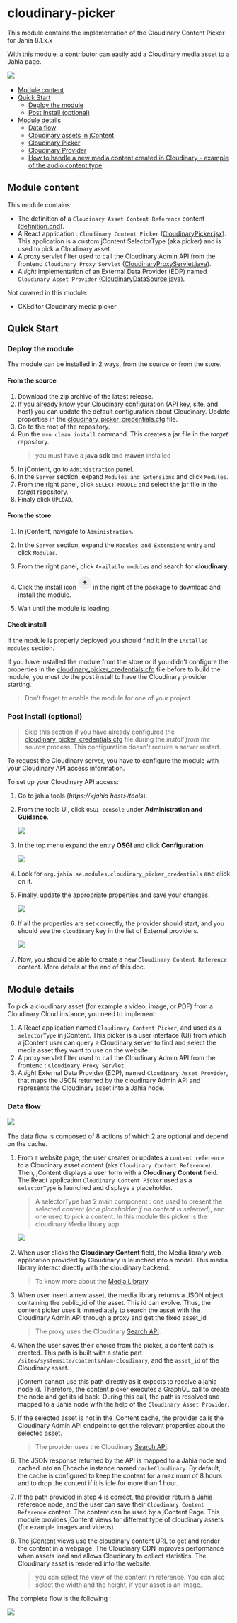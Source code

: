 # cloudinary-picker

This module contains the implementation of the Cloudinary Content Picker for Jahia 8.1.x.x

With this module, a contributor can easily add a Cloudinary media asset to a Jahia page.

![](./doc/images/master.png)


- [Module content](#module-content)
- [Quick Start](#quick-start)
    - [Deploy the module](#deploy-the-module)
    - [Post Install (optional)](#post-install-optional)
- [Module details](#module-details)
    - [Data flow](#data-flow)
    - [Cloudinary assets in jContent](#cloudinary-assets-in-jcontent)
    - [Cloudinary Picker](#cloudinary-picker)
    - [Cloudinary Provider](#cloudinary-provider)
    - [How to handle a new media content created in Cloudinary - example of the audio content type](#how-to-handle-a-new-media-asset-created-in-cloudinary---example-of-the-audio-content-type)


## Module content

This module contains:
* The definition of a `Cloudinary Asset Content Reference` content ([definition.cnd][definition.cnd]).
* A React application : `Cloudinary Content Picker` ([CloudinaryPicker.jsx][react:index.js]).
  This application is a custom jContent SelectorType (aka picker) and is used to pick a Cloudinary asset.
* A proxy servlet filter used to call the Cloudinary Admin API from the frontend
    `Cloudinary Proxy Servlet` ([CloudinaryProxyServlet.java]).
* A *light* implementation of an External Data Provider (EDP) named
    `Cloudinary Asset Provider` ([CloudinaryDataSource.java]).

Not covered in this module:
* CKEditor Cloudinary media picker

## Quick Start

### Deploy the module
The module can be installed in 2 ways, from the source or from the store.
#### From the source
1. Download the zip archive of the latest release.
2. If you already know your Cloudinary configuration (API key, site, and host) you can update the default
   configuration about Cloudinary. Update properties in the [cloudinary_picker_credentials.cfg][mount.cfg] file.
1. Go to the root of the repository.
1. Run the `mvn clean install` command. This creates a jar file in the *target* repository.
   > you must have a **java sdk** and **maven** installed
1. In jContent, go to `Administration` panel.
1. In the `Server` section, expand `Modules and Extensions` and click `Modules`.
1. From the right panel, click `SELECT MODULE` and select the jar file in the *target* repository.
1. Finaly click `UPLOAD`.

#### From the store
1. In jContent, navigate to `Administration`.
2. In the `Server` section, expand the `Modules and Extensions` entry and click `Modules`.
3. From the right panel, click `Available modules` and search for **cloudinary**.

4. Click the install icon ![201] in the right of the package to download and install the module.
5. Wait until the module is loading.

#### Check install
If the module is properly deployed you should find it in the `Installed modules` section.

If you have installed the module from the store or if you didn't configure the properties
in the [cloudinary_picker_credentials.cfg][mount.cfg] file before to build the module, you must do the post install
to have the Cloudinary provider starting.

>Don't forget to enable the module for one of your project

### Post Install (optional)
>Skip this section if you have already configured the [cloudinary_picker_credentials.cfg][mount.cfg] file during the *install from the source*
process.
> This configuration doesn't require a server restart.

To request the Cloudinary server, you have to configure the module with your Cloudinary API access information.

To set up your Cloudinary API access:
1. Go to  jahia tools (*https://\<jahia host\>/tools*).
2. From the tools UI, click `OSGI console` under **Administration and Guidance**.

   ![][0070]

3. In the top menu expand the entry **OSGI** and click **Configuration**.

   ![][0072]

4. Look for `org.jahia.se.modules.cloudinary_picker_credentials` and click on it.

5. Finally, update the appropriate properties and save your changes.

   ![][0071]

6. If all the properties are set correctly, the provider should start,
   and you should see the `cloudinary` key in the list of External providers.

   ![][031]

7. Now, you should be able to create a new `Cloudinary Content Reference` content.
More details at the end of this doc.

## Module details

To pick a cloudinary asset (for example a video, image, or PDF) from a Cloudinary Cloud instance, you need to implement:
1. A React application named `Cloudinary Content Picker`, and used as a `selectorType` in jContent.
   This picker is a user interface (UI) from which a jContent user can query a Cloudinary server to find and
   select the media asset they want to use on the website.
2. A proxy servlet filter used to call the Cloudinary Admin API from the frontend :
     `Cloudinary Proxy Servlet`.
3. A *light* External Data Provider (EDP), named `Cloudinary Asset Provider`,
      that maps the JSON returned by the cloudinary Admin API and represents the Cloudinary asset into a Jahia node.

### Data flow

![][010]

The data flow is composed of 8 actions of which 2 are optional and depend on the cache.

1. From a website page, the user creates or updates a `content reference` to a Cloudinary asset content (aka `Cloudinary Content Reference`).
   Then, jContent displays a user form with a **Cloudinary Content** field. The React application `Cloudinary Content Picker`
   used as a `selectorType` is launched and displays a placeholder.

   >A selectorType has 2 main component :
   one used to present the selected content (*or a placeholder if no content is selected*),
   and one used to pick a content. In this module this picker is the cloudinary Media library app

   ![][002]

2. When user clicks the **Cloudinary Content** field, the Media library web application provided by Cloudinary is launched into a modal.
   This media library interact directly with the cloudinary backend.

   > To know more about the [Media Library][cloudinary:MediaLib].

3. When user insert a new asset, the media library returns a JSON object containing the public_id of the asset. This id can evolve.
   Thus, the content picker uses it immediately to search the asset with the Cloudinary Admin API through a proxy and get the fixed asset_id

   > The proxy uses the Cloudinary [Search API][cloudinary:SearchAPI].

4. When the user saves their choice from the picker, a content path is created. This path is built with
   a static part `/sites/systemsite/contents/dam-cloudinary`, and the `asset_id` of the Cloudinary asset.

   jContent cannot use this path directly as it expects to receive a jahia node id.
   Therefore, the content picker executes a GraphQL call to create the node and get its id back.
   During this call, the path is resolved and mapped to a Jahia node
   with the help of the `Cloudinary Asset Provider`.

5. If the selected asset is not in the jContent cache,
   the provider calls the Cloudinary Admin API endpoint to get the relevant properties
   about the selected asset.

   > The provider uses the Cloudinary [Search API][cloudinary:SearchAPI].

6. The JSON response returned by the API is mapped to a Jahia node and cached into an Ehcache instance named `cacheCloudinary`.
   By default, the cache is configured to keep the content for a maximum of 8 hours and to drop the content if it is idle for more than 1 hour.

7. If the path provided in step 4 is correct, the provider return a Jahia reference node, and the user can save their `Cloudinary Content Reference`
   content.
   The content can be used by a jContent Page. This module provides jContent views for different type of cloudinary assets (for example images and videos).

8. The jContent views use the cloudinary content URL to get and render the content in a webpage.
   The Cloudinary CDN improves performance when assets load and allows Cloudinary to collect statistics.
   The Cloudinary asset is rendered into the website.

    > you can select the view of the content in reference.
    You can also select the width and the height, if your asset is an image.

The complete flow is the following :

![][003]

[031]: ./doc/images/031_install_completed.png

[010]: ./doc/images/CloudyArchi.gif
[002]: ./doc/images/CloudyContentRef.png
[003]: ./doc/images/CloudyDemo.gif

[0070]: ./doc/images/0070_OSGIConfig.png
[0071]: ./doc/images/0071_OSGIConfig.png
[0072]: ./doc/images/0072_OSGIConfig.png
[201]: ./doc/images/201_modules_download_icon.png

[mount.cfg]: ./src/main/resources/META-INF/configurations/org.jahia.se.modules.cloudinary_picker_credentials.cfg
[definition.cnd]: ./src/main/resources/META-INF/definitions.cnd
[react:index.js]: ./src/javascript/CloudinaryPicker/CloudinaryPicker.jsx
[CloudinaryDataSource.java]: ./src/main/java/org/jahia/se/modules/dam/cloudinary/edp/CloudinaryDataSource.java
[CloudinaryProxyServlet.java]: ./src/main/java/org/jahia/se/modules/dam/cloudinary/CloudinaryProxyServlet.java
[cloudinary:SearchAPI]: https://cloudinary.com/documentation/search_api
[cloudinary:MediaLib]: https://cloudinary.com/documentation/media_library_widget




